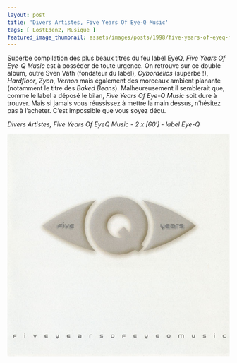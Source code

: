 ```yaml
---
layout: post
title: 'Divers Artistes, Five Years Of Eye-Q Music'
tags: [ LostEden2, Musique ]
featured_image_thumbnail: assets/images/posts/1998/five-years-of-eyeq-music.jpg
---
```


Superbe compilation des plus beaux titres du feu label EyeQ, *Five Years Of Eye-Q Music*  est  à  posséder  de  toute  urgence. On retrouve sur ce double album, outre Sven Väth (fondateur du label), *Cybordelics* (superbe !), *Hardfloor*, *Zyon*, *Vernon* mais également des morceaux ambient planante (notamment le titre des *Baked Beans*). Malheureusement il semblerait que, comme le label a déposé le bilan, *Five Years Of Eye-Q Music* soit dure à trouver. Mais si jamais vous réussissez à mettre la main dessus, n’hésitez pas à l’acheter. C’est impossible que vous soyez déçu.

*Divers Artistes, Five Years Of EyeQ Music - 2 x [60′] - label Eye-Q*

![Divers Artistes, Five Years Of Eye-Q Music](assets/images/posts/1998/five-years-of-eyeq-music.jpg) 